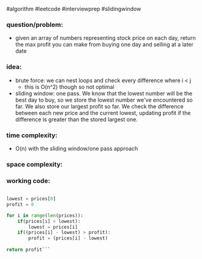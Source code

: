 #algorithm
#leetcode
#interviewprep
#slidingwindow

### question/problem: 
- given an array of numbers representing stock price on each day, return the max profit you can make from buying one day and selling at a later date
### idea:
- brute force: we can nest loops and check every difference where i < j
	- this is O(n^2) though so not optimal
- sliding window: one pass. We know that the lowest number will be the best day to buy, so we store the lowest number we've encountered so far. We also store our largest profit so far. We check the difference between each new price and the current lowest, updating profit if the difference is greater than the stored largest one. 

### time complexity:
- O(n) with the sliding window/one pass approach

### space complexity:

### working code:
``` python

lowest = prices[0]
profit = 0

for i in range(len(prices)):
	if(prices[i] < lowest):
		lowest = prices[i]
	if((prices[i] - lowest) > profit):
		profit = (prices[i] - lowest)
		
return profit```

